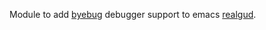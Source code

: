 
Module to add [byebug](https://github.com/deivid-rodriguez/byebug) debugger support to emacs [realgud](http://github.com/realgud/realgud).
